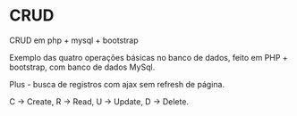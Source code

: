 # CRUD
CRUD em php + mysql + bootstrap

Exemplo das quatro operações básicas no banco de dados, feito em PHP + bootstrap, com banco de dados MySql.

Plus - busca de registros com ajax sem refresh de página.

C -> Create, 
R -> Read, 
U -> Update, 
D -> Delete.
